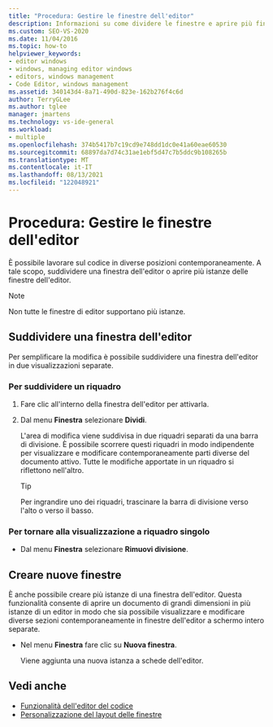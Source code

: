 ```yaml
---
title: "Procedura: Gestire le finestre dell'editor"
description: Informazioni su come dividere le finestre e aprire più finestre contemporaneamente in modo da poter visualizzare il codice nel modo più adatto alle proprie funzionalità.
ms.custom: SEO-VS-2020
ms.date: 11/04/2016
ms.topic: how-to
helpviewer_keywords:
- editor windows
- windows, managing editor windows
- editors, windows management
- Code Editor, windows management
ms.assetid: 340143d4-8a71-490d-823e-162b276f4c6d
author: TerryGLee
ms.author: tglee
manager: jmartens
ms.technology: vs-ide-general
ms.workload:
- multiple
ms.openlocfilehash: 374b5417b7c19cd9e748dd1dc0e41a60eae60530
ms.sourcegitcommit: 68897da7d74c31ae1ebf5d47c7b5ddc9b108265b
ms.translationtype: MT
ms.contentlocale: it-IT
ms.lasthandoff: 08/13/2021
ms.locfileid: "122048921"
---
```

# <a name="how-to-manage-editor-windows"></a>Procedura: Gestire le finestre dell'editor

È possibile lavorare sul codice in diverse posizioni contemporaneamente. A tale scopo, suddividere una finestra dell'editor o aprire più istanze delle finestre dell'editor.

> [!NOTE]
> Non tutte le finestre di editor supportano più istanze.

## <a name="split-an-editor-window"></a>Suddividere una finestra dell'editor

Per semplificare la modifica è possibile suddividere una finestra dell'editor in due visualizzazioni separate.

### <a name="to-split-a-pane"></a>Per suddividere un riquadro

1. Fare clic all'interno della finestra dell'editor per attivarla.

2. Dal menu **Finestra** selezionare **Dividi**.

     L'area di modifica viene suddivisa in due riquadri separati da una barra di divisione. È possibile scorrere questi riquadri in modo indipendente per visualizzare e modificare contemporaneamente parti diverse del documento attivo. Tutte le modifiche apportate in un riquadro si riflettono nell'altro.

    > [!TIP]
    > Per ingrandire uno dei riquadri, trascinare la barra di divisione verso l'alto o verso il basso.

### <a name="to-return-to-single-pane-view"></a>Per tornare alla visualizzazione a riquadro singolo

- Dal menu **Finestra** selezionare **Rimuovi divisione**.

## <a name="create-new-windows"></a>Creare nuove finestre

È anche possibile creare più istanze di una finestra dell'editor. Questa funzionalità consente di aprire un documento di grandi dimensioni in più istanze di un editor in modo che sia possibile visualizzare e modificare diverse sezioni contemporaneamente in finestre dell'editor a schermo intero separate.

- Nel menu **Finestra** fare clic su **Nuova finestra**.

   Viene aggiunta una nuova istanza a schede dell'editor.

## <a name="see-also"></a>Vedi anche

- [Funzionalità dell'editor del codice](../ide/writing-code-in-the-code-and-text-editor.md)
- [Personalizzazione del layout delle finestre](../ide/customizing-window-layouts-in-visual-studio.md)
